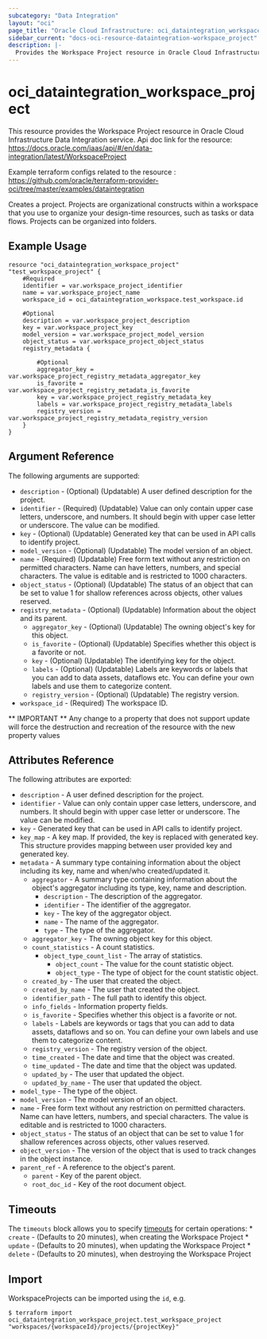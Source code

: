 ```yaml
---
subcategory: "Data Integration"
layout: "oci"
page_title: "Oracle Cloud Infrastructure: oci_dataintegration_workspace_project"
sidebar_current: "docs-oci-resource-dataintegration-workspace_project"
description: |-
  Provides the Workspace Project resource in Oracle Cloud Infrastructure Data Integration service
---
```


# oci_dataintegration_workspace_project
This resource provides the Workspace Project resource in Oracle Cloud Infrastructure Data Integration service.
Api doc link for the resource: https://docs.oracle.com/iaas/api/#/en/data-integration/latest/WorkspaceProject

Example terraform configs related to the resource : https://github.com/oracle/terraform-provider-oci/tree/master/examples/dataintegration

Creates a project. Projects are organizational constructs within a workspace that you use to organize your design-time resources, such as tasks or data flows. Projects can be organized into folders.


## Example Usage

```hcl
resource "oci_dataintegration_workspace_project" "test_workspace_project" {
	#Required
	identifier = var.workspace_project_identifier
	name = var.workspace_project_name
	workspace_id = oci_dataintegration_workspace.test_workspace.id

	#Optional
	description = var.workspace_project_description
	key = var.workspace_project_key
	model_version = var.workspace_project_model_version
	object_status = var.workspace_project_object_status
	registry_metadata {

		#Optional
		aggregator_key = var.workspace_project_registry_metadata_aggregator_key
		is_favorite = var.workspace_project_registry_metadata_is_favorite
		key = var.workspace_project_registry_metadata_key
		labels = var.workspace_project_registry_metadata_labels
		registry_version = var.workspace_project_registry_metadata_registry_version
	}
}
```

## Argument Reference

The following arguments are supported:

* `description` - (Optional) (Updatable) A user defined description for the project.
* `identifier` - (Required) (Updatable) Value can only contain upper case letters, underscore, and numbers. It should begin with upper case letter or underscore. The value can be modified.
* `key` - (Optional) (Updatable) Generated key that can be used in API calls to identify project.
* `model_version` - (Optional) (Updatable) The model version of an object.
* `name` - (Required) (Updatable) Free form text without any restriction on permitted characters. Name can have letters, numbers, and special characters. The value is editable and is restricted to 1000 characters.
* `object_status` - (Optional) (Updatable) The status of an object that can be set to value 1 for shallow references across objects, other values reserved.
* `registry_metadata` - (Optional) (Updatable) Information about the object and its parent.
	* `aggregator_key` - (Optional) (Updatable) The owning object's key for this object.
	* `is_favorite` - (Optional) (Updatable) Specifies whether this object is a favorite or not.
	* `key` - (Optional) (Updatable) The identifying key for the object.
	* `labels` - (Optional) (Updatable) Labels are keywords or labels that you can add to data assets, dataflows etc. You can define your own labels and use them to categorize content.
	* `registry_version` - (Optional) (Updatable) The registry version.
* `workspace_id` - (Required) The workspace ID.


** IMPORTANT **
Any change to a property that does not support update will force the destruction and recreation of the resource with the new property values

## Attributes Reference

The following attributes are exported:

* `description` - A user defined description for the project.
* `identifier` - Value can only contain upper case letters, underscore, and numbers. It should begin with upper case letter or underscore. The value can be modified.
* `key` - Generated key that can be used in API calls to identify project.
* `key_map` - A key map. If provided, the key is replaced with generated key. This structure provides mapping between user provided key and generated key.
* `metadata` - A summary type containing information about the object including its key, name and when/who created/updated it.
	* `aggregator` - A summary type containing information about the object's aggregator including its type, key, name and description.
		* `description` - The description of the aggregator.
		* `identifier` - The identifier of the aggregator.
		* `key` - The key of the aggregator object.
		* `name` - The name of the aggregator.
		* `type` - The type of the aggregator.
	* `aggregator_key` - The owning object key for this object.
	* `count_statistics` - A count statistics.
		* `object_type_count_list` - The array of statistics.
			* `object_count` - The value for the count statistic object.
			* `object_type` - The type of object for the count statistic object.
	* `created_by` - The user that created the object.
	* `created_by_name` - The user that created the object.
	* `identifier_path` - The full path to identify this object.
	* `info_fields` - Information property fields.
	* `is_favorite` - Specifies whether this object is a favorite or not.
	* `labels` - Labels are keywords or tags that you can add to data assets, dataflows and so on. You can define your own labels and use them to categorize content.
	* `registry_version` - The registry version of the object.
	* `time_created` - The date and time that the object was created.
	* `time_updated` - The date and time that the object was updated.
	* `updated_by` - The user that updated the object.
	* `updated_by_name` - The user that updated the object.
* `model_type` - The type of the object.
* `model_version` - The model version of an object.
* `name` - Free form text without any restriction on permitted characters. Name can have letters, numbers, and special characters. The value is editable and is restricted to 1000 characters.
* `object_status` - The status of an object that can be set to value 1 for shallow references across objects, other values reserved.
* `object_version` - The version of the object that is used to track changes in the object instance.
* `parent_ref` - A reference to the object's parent.
	* `parent` - Key of the parent object.
	* `root_doc_id` - Key of the root document object.

## Timeouts

The `timeouts` block allows you to specify [timeouts](https://registry.terraform.io/providers/oracle/oci/latest/docs/guides/changing_timeouts) for certain operations:
	* `create` - (Defaults to 20 minutes), when creating the Workspace Project
	* `update` - (Defaults to 20 minutes), when updating the Workspace Project
	* `delete` - (Defaults to 20 minutes), when destroying the Workspace Project


## Import

WorkspaceProjects can be imported using the `id`, e.g.

```
$ terraform import oci_dataintegration_workspace_project.test_workspace_project "workspaces/{workspaceId}/projects/{projectKey}" 
```

